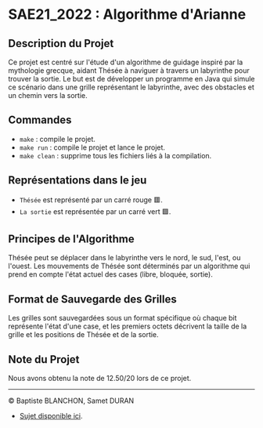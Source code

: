 # SAE21_2022 : Algorithme d'Arianne

## Description du Projet
Ce projet est centré sur l'étude d'un algorithme de guidage inspiré par la mythologie grecque, aidant Thésée à naviguer à travers un labyrinthe pour trouver la sortie. Le but est de développer un programme en Java qui simule ce scénario dans une grille représentant le labyrinthe, avec des obstacles et un chemin vers la sortie.

## Commandes
- `make` : compile le projet.
- `make run` : compile le projet et lance le projet.
- `make clean` : supprime tous les fichiers liés à la compilation.

## Représentations dans le jeu
- `Thésée` est représenté par un carré rouge 🟥.
- `La sortie` est représentée par un carré vert 🟩.

## Principes de l'Algorithme
Thésée peut se déplacer dans le labyrinthe vers le nord, le sud, l'est, ou l'ouest. Les mouvements de Thésée sont déterminés par un algorithme qui prend en compte l'état actuel des cases (libre, bloquée, sortie).

## Format de Sauvegarde des Grilles
Les grilles sont sauvegardées sous un format spécifique où chaque bit représente l'état d'une case, et les premiers octets décrivent la taille de la grille et les positions de Thésée et de la sortie.

## Note du Projet
Nous avons obtenu la note de 12.50/20 lors de ce projet.

---

© Baptiste BLANCHON, Samet DURAN 
- [Sujet disponible ici](https://iut-fbleau.fr/sitebp/pt21/21_2022/STCL6EZD72IDTX73.php).
